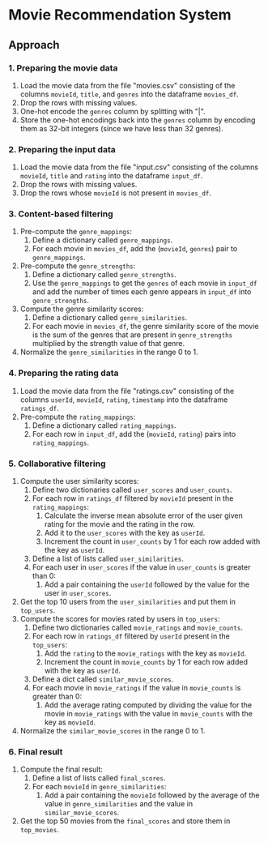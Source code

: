 # Movie Recommendation System

## Approach

### 1. Preparing the movie data

1. Load the movie data from the file "movies.csv" consisting of the columns `movieId`, `title`, and `genres` into the dataframe `movies_df`.
2. Drop the rows with missing values.
3. One-hot encode the `genres` column by splitting with "|".
4. Store the one-hot encodings back into the `genres` column by encoding them as 32-bit integers (since we have less than 32 genres).

### 2. Preparing the input data

1. Load the movie data from the file "input.csv" consisting of the columns `movieId`, `title` and `rating` into the dataframe `input_df`.
2. Drop the rows with missing values.
3. Drop the rows whose `movieId` is not present in `movies_df`.

### 3. Content-based filtering

1. Pre-compute the `genre_mappings`:
   1. Define a dictionary called `genre_mappings`.
   2. For each movie in `movies_df`, add the (`movieId`, `genres`) pair to `genre_mappings`.
2. Pre-compute the `genre_strengths`:
   1. Define a dictionary called `genre_strengths`.
   2. Use the `genre_mappings` to get the `genres` of each movie in `input_df` and add the number of times each genre appears in `input_df` into `genre_strengths`.
3. Compute the genre similarity scores:
   1. Define a dictionary called `genre_similarities`.
   2. For each movie in `movies_df`, the genre similarity score of the movie is the sum of the genres that are present in `genre_strengths` multiplied by the strength value of that genre.
4. Normalize the `genre_similarities` in the range 0 to 1.

### 4. Preparing the rating data

1. Load the movie data from the file "ratings.csv" consisting of the columns `userId`, `movieId`, `rating`, `timestamp` into the dataframe `ratings_df`.
2. Pre-compute the `rating_mappings`:
   1. Define a dictionary called `rating_mappings`.
   2. For each row in `input_df`, add the (`movieId`, `rating`) pairs into `rating_mappings`.

### 5. Collaborative filtering

1. Compute the user similarity scores:
   1. Define two dictionaries called `user_scores` and `user_counts`.
   2. For each row in `ratings_df` filtered by `movieId` present in the `rating_mappings`:
      1. Calculate the inverse mean absolute error of the user given rating for the movie and the rating in the row.
      2. Add it to the `user_scores` with the key as `userId`.
      3. Increment the count in `user_counts` by 1 for each row added with the key as `userId`.
   3. Define a list of lists called `user_similarities`.
   4. For each user in `user_scores` if the value in `user_counts` is greater than 0:
      1. Add a pair containing the `userId` followed by the value for the user in `user_scores`.
2. Get the top 10 users from the `user_similarities` and put them in `top_users`.
3. Compute the scores for movies rated by users in `top_users`:
   1. Define two dictionaries called `movie_ratings` and `movie_counts`.
   2. For each row in `ratings_df` filtered by `userId` present in the `top_users`:
      1. Add the `rating` to the `movie_ratings` with the key as `movieId`.
      2. Increment the count in `movie_counts` by 1 for each row added with the key as `userId`.
   3. Define a dict called `similar_movie_scores`.
   4. For each movie in `movie_ratings` if the value in `movie_counts` is greater than 0:
      1. Add the average rating computed by dividing the value for the movie in `movie_ratings` with the value in `movie_counts` with the key as `movieId`.
4. Normalize the `similar_movie_scores` in the range 0 to 1.

### 6. Final result

1. Compute the final result:
   1. Define a list of lists called `final_scores`.
   2. For each `movieId` in `genre_similarities`:
      1. Add a pair containing the `movieId` followed by the average of the value in `genre_similarities` and the value in `similar_movie_scores`.
2. Get the top 50 movies from the `final_scores` and store them in `top_movies`.
